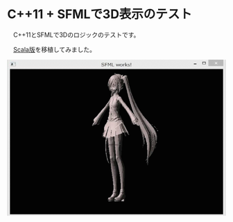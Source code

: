 # C++11 + SFMLで3D表示のテスト

　C++11とSFMLで3Dのロジックのテストです。

　[Scala版](https://github.com/marony/scala3d_wireframe)を移植してみました。

![動画](/resources/Video_2015-03-29_182211.gif)
